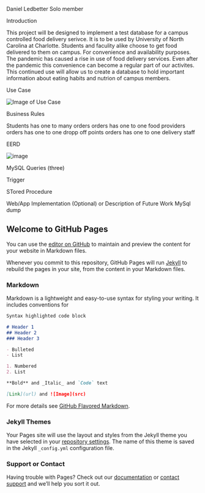 Daniel Ledbetter Solo member

Introduction

  This project will be designed to implement a test database for a campus controlled food delivery serivce. It is to be used by University of North Carolina at Charlotte.  Students and faculity alike choose to get food delivered to them on campus. For convenience and availability purposes.  The pandemic has caused a rise in use of food delivery services.  Even after the pandemic this convenience can become a regular part of our activites.  This continued use will allow us to create a database to hold important information about eating habits and nutrion of campus members.

Use Case

![Image of Use Case](https://github.com/DHBetter/ITCS-3160.project/issues/1#issue-595405720)

Business Rules

Students has one to many orders
orders has one to one food providers
orders has one to one dropp off points
orders has one to one delivery staff

EERD

![image](https://user-images.githubusercontent.com/47461329/78728420-46551580-7905-11ea-963c-5849273754f4.png)


MySQL Queries (three)

Trigger

STored Procedure

Web/App Implementation (Optional) or Description of Future Work MySql dump


## Welcome to GitHub Pages

You can use the [editor on GitHub](https://github.com/DHBetter/ITCS-3160.project/edit/master/README.md) to maintain and preview the content for your website in Markdown files.

Whenever you commit to this repository, GitHub Pages will run [Jekyll](https://jekyllrb.com/) to rebuild the pages in your site, from the content in your Markdown files.

### Markdown

Markdown is a lightweight and easy-to-use syntax for styling your writing. It includes conventions for

```markdown
Syntax highlighted code block

# Header 1
## Header 2
### Header 3

- Bulleted
- List

1. Numbered
2. List

**Bold** and _Italic_ and `Code` text

[Link](url) and ![Image](src)
```

For more details see [GitHub Flavored Markdown](https://guides.github.com/features/mastering-markdown/).

### Jekyll Themes

Your Pages site will use the layout and styles from the Jekyll theme you have selected in your [repository settings](https://github.com/DHBetter/ITCS-3160.project/settings). The name of this theme is saved in the Jekyll `_config.yml` configuration file.

### Support or Contact

Having trouble with Pages? Check out our [documentation](https://help.github.com/categories/github-pages-basics/) or [contact support](https://github.com/contact) and we’ll help you sort it out.
